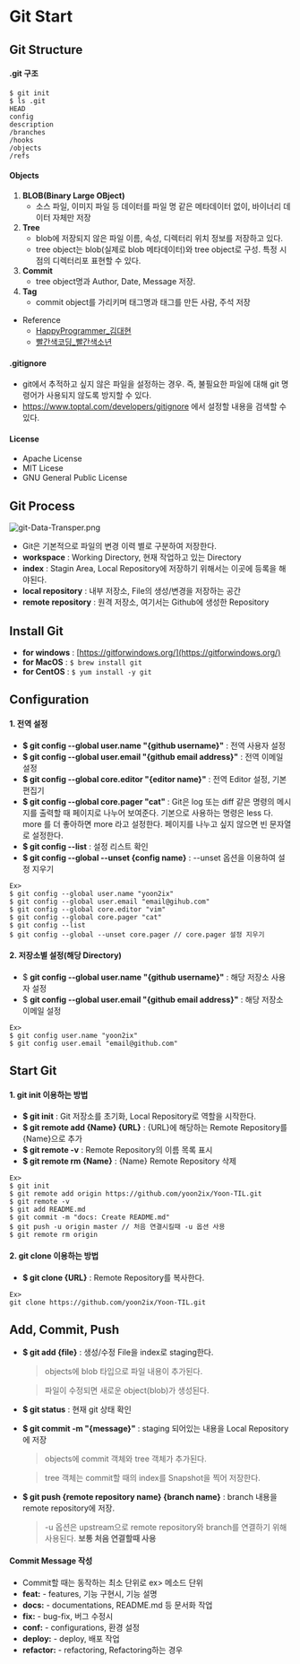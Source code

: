 # Git Start

## Git Structure
#### .git 구조
```shell script
$ git init
$ ls .git
HEAD
config
description
/branches
/hooks
/objects
/refs
```

#### Objects
1. __BLOB(Binary Large OBject)__
    * 소스 파일, 이미지 파일 등 데이터를 파일 명 같은 메타데이터 없이, 바이너리 데이터 자체만 저장
2. __Tree__
    * blob에 저장되지 않은 파일 이름, 속성, 디렉터리 위치 정보를 저장하고 있다.
    * tree object는 blob(실제로 blob 메타데이터)와 tree object로 구성. 특정 시점의 디렉터리포 표현할 수 있다.
3. __Commit__
    * tree object명과 Author, Date, Message 저장.
4. __Tag__
    * commit object를 가리키며 태그명과 태그를 만든 사람, 주석 저장

* Reference
    * [HappyProgrammer_김대현](https://medium.com/happyprogrammer-in-jeju/git-%EB%82%B4%EB%B6%80-%EA%B5%AC%EC%A1%B0%EB%A5%BC-%EC%95%8C%EC%95%84%EB%B3%B4%EC%9E%90-1-%EA%B8%B0%EB%B3%B8-%EC%98%A4%EB%B8%8C%EC%A0%9D%ED%8A%B8-81b34f85fe53)
    * [빨간색코딩_빨간색소년](https://sjh836.tistory.com/37)


#### .gitignore
* git에서 추적하고 싶지 않은 파일을 설정하는 경우. 즉, 불필요한 파일에 대해 git 명령어가 사용되지 않도록 방지할 수 있다.
* https://www.toptal.com/developers/gitignore 에서 설정할 내용을 검색할 수 있다.

#### License
* Apache License
* MIT Licese
* GNU General Public License 
    
## Git Process
![git-Data-Transper.png](https://github.com/yoon2ix/Yoon-TIL/blob/master/Git/img/gitDataTransport.png)
* Git은 기본적으로 파일의 변경 이력 별로 구분하여 저장한다.
* __workspace__ : Working Directory, 현재 작업하고 있는 Directory 
* __index__ : Stagin Area, Local Repository에 저장하기 위해서는 이곳에 등록을 해야된다.
* __local repository__ : 내부 저장소, File의 생성/변경을 저장하는 공간
* __remote repository__ : 원격 저장소, 여기서는 Github에 생성한 Repository

## Install Git
* __for windows__ : [https://gitforwindows.org/](https://gitforwindows.org/)
* __for MacOS__ : ``` $ brew install git ```
* __for CentOS__ : ```$ yum install -y git```


## Configuration
#### 1. 전역 설정 
 * __$ git config --global user.name "{github username}"__ : 전역 사용자 설정
 * __$ git config --global user.email "{github email address}"__ : 전역 이메일 설정
 * __$ git config --global core.editor "{editor name}"__ : 전역 Editor 설정, 기본 편집기
 * __$ git config --global core.pager "cat"__ : Git은 log 또는 diff 같은 명령의 메시지를 출력할 때 페이지로 나누어 보여준다. 기본으로 사용하는 명령은 less 다. more 를 더 좋아하면 more 라고 설정한다. 페이지를 나누고 싶지 않으면 빈 문자열로 설정한다.
 * __$ git config --list__ : 설정 리스트 확인
 * __$ git config --global --unset {config name}__ : --unset 옵션을 이용하여 설정 지우기
```shell script
Ex>
$ git config --global user.name "yoon2ix"
$ git config --global user.email "email@gihub.com"
$ git config --global core.editor "vim"
$ git config --global core.pager "cat"
$ git config --list
$ git config --global --unset core.pager // core.pager 설정 지우기
 ```

#### 2. 저장소별 설정(해당 Directory)
* $ __git config --global user.name "{github username}"__ : 해당 저장소 사용자 설정
* $ __git config --global user.email "{github email address}"__ : 해당 저장소 이메일 설정
```shell script
Ex>
$ git config user.name "yoon2ix"
$ git config user.email "email@github.com"
```

## Start Git
#### 1. git init 이용하는 방법
* __$ git init__ : Git 저장소를 초기화, Local Repository로 역할을 시작한다.
* __$ git remote add {Name} {URL}__ : {URL}에 해당하는 Remote Repository를 {Name}으로 추가
* __$ git remote -v__ : Remote Repository의 이름 목록 표시
* __$ git remote rm {Name}__ : {Name} Remote Repository 삭제
```shell script
Ex>
$ git init
$ git remote add origin https://github.com/yoon2ix/Yoon-TIL.git
$ git remote -v
$ git add README.md
$ git commit -m "docs: Create README.md"
$ git push -u origin master // 처음 연결시킬때 -u 옵션 사용
$ git remote rm origin
```
#### 2. git clone 이용하는 방법
* __$ git clone {URL}__ : Remote Repository를 복사한다.
```shell script
Ex>
git clone https://github.com/yoon2ix/Yoon-TIL.git
```

## Add, Commit, Push
* __$ git add {file}__ : 생성/수정 File을 index로 staging한다.
    > objects에 blob 타입으로 파일 내용이 추가된다.
    
    > 파일이 수정되면 새로운 object(blob)가 생성된다. 
* __$ git status__ : 현재 git 상태 확인
* __$ git commit -m "{message}"__ : staging 되어있는 내용을 Local Repository에 저장 
    > objects에 commit 객체와 tree 객체가 추가된다.
    
    > tree 객체는 commit할 때의 index를 Snapshot을 찍어 저장한다.
* __$ git push {remote repository name} {branch name}__ : branch 내용을 remote repository에 저장.
    > -u 옵션은 upstream으로 remote repository와 branch를 연결하기 위해 사용된다. __보통 처음 연결할때 사용__

#### Commit Message 작성
* Commit할 때는 동작하는 최소 단위로 ex> 메소드 단위
* __feat:__ - features, 기능 구현시, 기능 설명
* __docs:__ - documentations, README.md 등 문서화 작업
* __fix:__ - bug-fix, 버그 수정시
* __conf:__ - configurations, 환경 설정
* __deploy:__ - deploy, 배포 작업
* __refactor:__ - refactoring, Refactoring하는 경우